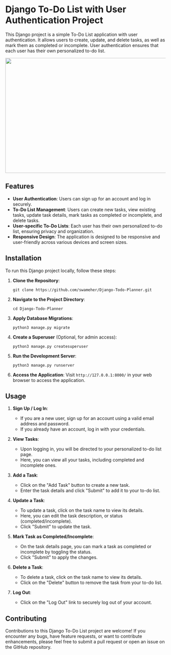 # Django To-Do List with User Authentication Project

This Django project is a simple To-Do List application with user authentication. It allows users to create, update, and delete tasks, as well as mark them as completed or incomplete. User authentication ensures that each user has their own personalized to-do list.

<p align="center">
  <img src="https://github.com/swatimeher1998/Django-Todo-Planner/blob/main/Django-To-Do-planner.png" width="650" height="360" />
</p>

## Features

- **User Authentication**: Users can sign up for an account and log in securely.
- **To-Do List Management**: Users can create new tasks, view existing tasks, update task details, mark tasks as completed or incomplete, and delete tasks.
- **User-specific To-Do Lists**: Each user has their own personalized to-do list, ensuring privacy and organization.
- **Responsive Design**: The application is designed to be responsive and user-friendly across various devices and screen sizes.

## Installation

To run this Django project locally, follow these steps:

1. **Clone the Repository**: 
   ```
   git clone https://github.com/swameher/Django-Todo-Planner.git
   ```

2. **Navigate to the Project Directory**:
   ```
   cd Django-Todo-Planner
   ```

3. **Apply Database Migrations**:
   ```
   python3 manage.py migrate
   ```

4. **Create a Superuser** (Optional, for admin access):
   ```
   python3 manage.py createsuperuser
   ```

5. **Run the Development Server**:
   ```
   python3 manage.py runserver
   ```

6. **Access the Application**:
   Visit `http://127.0.0.1:8000/` in your web browser to access the application.

## Usage

1. **Sign Up / Log In**:
   - If you are a new user, sign up for an account using a valid email address and password.
   - If you already have an account, log in with your credentials.

2. **View Tasks**:
   - Upon logging in, you will be directed to your personalized to-do list page.
   - Here, you can view all your tasks, including completed and incomplete ones.

3. **Add a Task**:
   - Click on the "Add Task" button to create a new task.
   - Enter the task details and click "Submit" to add it to your to-do list.

4. **Update a Task**:
   - To update a task, click on the task name to view its details.
   - Here, you can edit the task description, or status (completed/incomplete).
   - Click "Submit" to update the task.

5. **Mark Task as Completed/Incomplete**:
   - On the task details page, you can mark a task as completed or incomplete by toggling the status.
   - Click "Submit" to apply the changes.

6. **Delete a Task**:
   - To delete a task, click on the task name to view its details.
   - Click on the "Delete" button to remove the task from your to-do list.

7. **Log Out**:
   - Click on the "Log Out" link to securely log out of your account.

## Contributing

Contributions to this Django To-Do List project are welcome! If you encounter any bugs, have feature requests, or want to contribute enhancements, please feel free to submit a pull request or open an issue on the GitHub repository.
